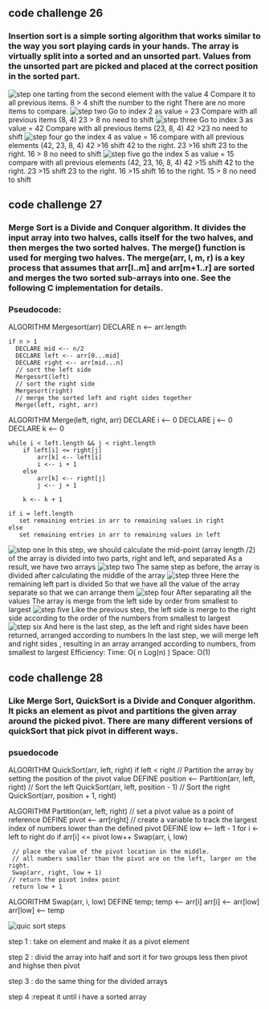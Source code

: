 
## code challenge 26
### Insertion sort is a simple sorting algorithm that works similar to the way you sort playing cards in your hands. The array is virtually split into a sorted and an unsorted part. Values from the unsorted part are picked and placed at the correct position in the sorted part.
![step one](Images/step1.PNG)
tarting from the second element with the value 4
Compare it to all previous items.
8 > 4  shift the number to the right
There are no more items to compare.
![step two](Images/step2.PNG)
Go to index 2 as value = 23
Compare with all previous items (8, 4)
23 > 8 no need to shift
![step three](Images/step3.PNG)
Go to index 3 as value = 42
Compare with all previous items (23, 8, 4)
42 >23 no need to shift
![step four](Images/step4.PNG)
go the index 4 as value = 16
compare with all previous elements (42, 23, 8, 4)
42 >16 shift 42 to the right.
23 >16 shift 23 to the right.
16 > 8 no need to shift
![step five](Images/step5.PNG)
go the index 5 as value = 15
compare with all previous elements (42, 23, 16, 8, 4)
42 >15 shift 42 to the right.
23 >15 shift 23 to the right.
16 >15 shift 16 to the right.
15 > 8 no need to shift

## code challenge 27
### Merge Sort is a Divide and Conquer algorithm. It divides the input array into two halves, calls itself for the two halves, and then merges the two sorted halves. The merge() function is used for merging two halves. The merge(arr, l, m, r) is a key process that assumes that arr[l..m] and arr[m+1..r] are sorted and merges the two sorted sub-arrays into one. See the following C implementation for details.
### Pseudocode:
ALGORITHM Mergesort(arr)
DECLARE n <-- arr.length

    if n > 1
      DECLARE mid <-- n/2
      DECLARE left <-- arr[0...mid]
      DECLARE right <-- arr[mid...n]
      // sort the left side
      Mergesort(left)
      // sort the right side
      Mergesort(right)
      // merge the sorted left and right sides together
      Merge(left, right, arr)

ALGORITHM Merge(left, right, arr)
DECLARE i <-- 0
DECLARE j <-- 0
DECLARE k <-- 0

    while i < left.length && j < right.length
        if left[i] <= right[j]
            arr[k] <-- left[i]
            i <-- i + 1
        else
            arr[k] <-- right[j]
            j <-- j + 1

        k <-- k + 1

    if i = left.length
       set remaining entries in arr to remaining values in right
    else
       set remaining entries in arr to remaining values in left
![step one](Images/merge1.PNG)
In this step, we should calculate the mid-point (array length /2) of the array is divided into two parts, right and left, and separated As a result, we have two arrays
![step two](Images/merge2.PNG)
The same step as before, the array is divided after calculating the middle of the array
![step three](Images/merge3.PNG)
Here the remaining left part is divided So that we have all the value of the array separate so that we can arrange them
![step four](Images/merge4.PNG)
After separating all the values The array is merge from the left side by order from smallest to largest
![step five](Images/merge5.PNG)
Like the previous step, the left side is merge to the right side according to the order of the numbers from smallest to largest
![step six](Images/merge6.PNG)
And here is the last step, as the left and right sides have been returned, arranged according to numbers In the last step, we will merge left and right sides , resulting in an array arranged according to numbers, from smallest to largest
Efficiency:
Time: O( n Log(n) )
Space: O(1)

## code challenge 28

### Like Merge Sort, QuickSort is a Divide and Conquer algorithm. It picks an element as pivot and partitions the given array around the picked pivot. There are many different versions of quickSort that pick pivot in different ways. 
### psuedocode

ALGORITHM QuickSort(arr, left, right)
if left < right
// Partition the array by setting the position of the pivot value
DEFINE position <-- Partition(arr, left, right)
// Sort the left
QuickSort(arr, left, position - 1)
// Sort the right
QuickSort(arr, position + 1, right)

ALGORITHM Partition(arr, left, right)
// set a pivot value as a point of reference
DEFINE pivot <-- arr[right]
// create a variable to track the largest index of numbers lower than the defined pivot
DEFINE low <-- left - 1
for i <- left to right do
if arr[i] <= pivot
low++
Swap(arr, i, low)

     // place the value of the pivot location in the middle.
     // all numbers smaller than the pivot are on the left, larger on the right.
     Swap(arr, right, low + 1)
    // return the pivot index point
     return low + 1

ALGORITHM Swap(arr, i, low)
DEFINE temp;
temp <-- arr[i]
arr[i] <-- arr[low]
arr[low] <-- temp

![quic sort steps](Images/blog28.PNG)

step 1 : take on element and make it as a pivot element

step 2 : divid the array into half and sort it for two groups less then pivot and highse then pivot

step 3 : do the same thing for the divided arrays

step 4 :repeat it until i have a sorted array

